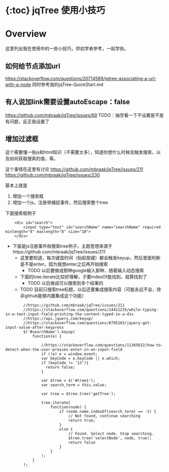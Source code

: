 {:toc}
jqTree 使用小技巧
=====
# Overview
这里列出我在使用中的一些小技巧，供初学者参考，一起学些。

## 如何给节点添加url
https://stackoverflow.com/questions/20714589/jqtree-associating-a-url-with-a-node
同时参考我的jqTree-QuickStart.md

## 有人说加link需要设置autoEscape：false
https://github.com/mbraak/jqTree/issues/69
TODO：抽空看一下不设置是不是有问题，反正我设置了

## 增加过滤框
这个需要懂一些js和html知识（不需要太多），知道你想什么时候去触发搜索，以及如何获取搜索的值，等。

这个事情在这里有讨论
https://github.com/mbraak/jqTree/issues/211
https://github.com/mbraak/jqTree/issues/230

基本上就是
1. 增加一个搜索框
2. 增加一个js，注册带捕捉事件，然后搜索整个tree

下面搜索框例子
```
    <div id="search">
        <input type="text" id="searchName" name="searchName" required minlength="4" maxlength="8" size="10">
    </div>
```

- 下面是js注册事件和搜索tree例子。主题思想来源于https://github.com/mbraak/jqTree/issues/211
  - 这里要知道，每次键盘时间（抬起按键）都会触发keyup，然后里面判断是不是enter。因为我想enter之后再开始搜索
    - TODO 以后要做成那种google输入那种，随着输入动态搜索
  - 下面的tree.iterate比较好理解，子要indexOf能找到，就算找到了
    - TODO 以后做成可以搜索到多个结果的
  - TODO 目前只搜索tree标题，以后还要集成搜索内容（可能永远不会，除非github能够内置集成这个功能）
```
        //https://github.com/mbraak/jqTree/issues/211
        //https://stackoverflow.com/questions/14411235/while-typing-in-a-text-input-field-printing-the-content-typed-in-a-div
        //https://api.jquery.com/keyup/
        //https://stackoverflow.com/questions/8795283/jquery-get-input-value-after-keypress
        $('#searchName').keyup(
            function(e) {

                //https://stackoverflow.com/questions/11365632/how-to-detect-when-the-user-presses-enter-in-an-input-field
                if (!e) e = window.event;
                var keyCode = e.keyCode || e.which;
                if (keyCode != '13'){
                  return false;
                }

                var $tree = $('#tree1');
                var search_term = this.value;

                var tree = $tree.tree('getTree');

                tree.iterate(
                    function(node) {
                        if (node.name.indexOf(search_term) == -1) {
                            // Not found, continue searching
                            return true;
                        }
                        else {
                            // Found. Select node. Stop searching.
                            $tree.tree('selectNode', node, true);
                            return false
                        }
                    }
                );
            }
        );
```